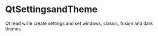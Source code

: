 # QtSettingsandTheme
Qt read write create settings and set windows, classic, fusion and dark themes

